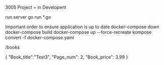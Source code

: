 3005 Project ~ in Developent

run server go run *.go


Important order to ensure application is up to date
docker-compose down
docker-compose build
docker-compose up --force-recreate
kompose convert -f docker-compose.yaml

/books

{
	"Book_title":"Test3",
	"Page_num": 2,
	"Book_price": 3.99
}